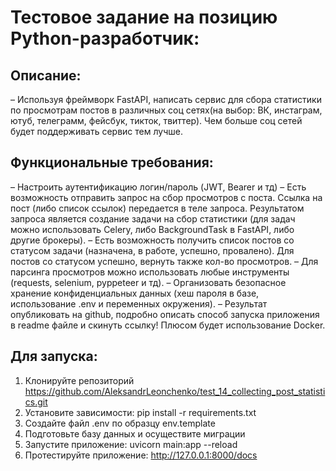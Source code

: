 # Тестовое задание на позицию Python-разработчик:

## Описание:
– Используя фреймворк FastAPI, написать сервис для сбора статистики по просмотрам постов в различных соц сетях(на выбор: ВК, инстаграм, ютуб, телеграмм, фейсбук, тикток, твиттер). Чем больше соц сетей будет поддерживать сервис тем лучше.

## Функциональные требования:
– Настроить аутентификацию логин/пароль (JWT, Bearer и тд)
– Есть возможность отправить запрос на сбор просмотров с поста. Ссылка на пост (либо список ссылок) передается в теле запроса. Результатом запроса является создание задачи на сбор статистики (для задач можно использовать Celery, либо BackgroundTask в FastAPI, либо другие брокеры).
– Есть возможность получить список постов со статусом задачи (назначена, в работе, успешно, провалено). Для постов со статусом успешно, вернуть также кол-во просмотров.
– Для парсинга просмотров можно использовать любые инструменты (requests, selenium, pyppeteer и тд).
– Организовать безопасное хранение конфиденциальных данных (хеш пароля в базе, использование .env и переменных окружения).
– Результат опубликовать на github, подробно описать способ запуска приложения в readme файле и скинуть ссылку! Плюсом будет использование Docker.

## Для запуска:
1. Клонируйте репозиторий https://github.com/AleksandrLeonchenko/test_14_collecting_post_statistics.git
2. Установите зависимости: pip install -r requirements.txt
3. Создайте файл .env по образцу env.template
4. Подготовьте базу данных и осуществите миграции
5. Запустите приложение: uvicorn main:app --reload
6. Протестируйте приложение: http://127.0.0.1:8000/docs


